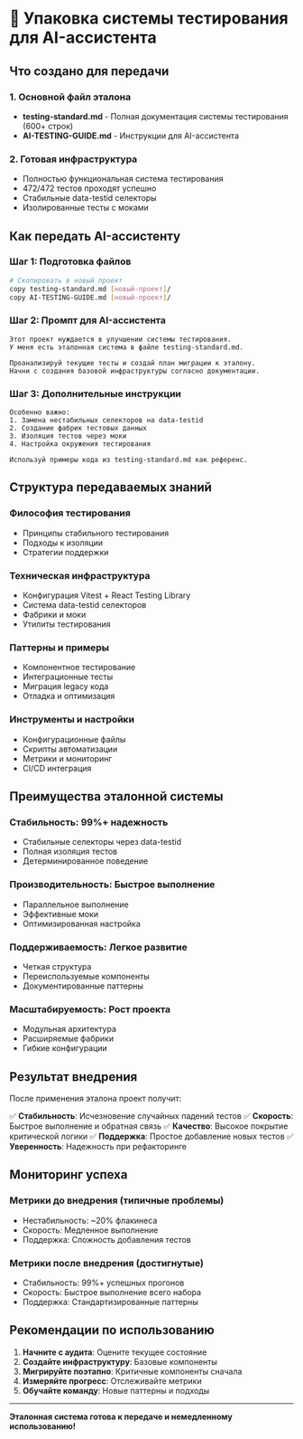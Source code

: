 # 🚀 Упаковка системы тестирования для AI-ассистента

## Что создано для передачи

### 1. Основной файл эталона
- **testing-standard.md** - Полная документация системы тестирования (600+ строк)
- **AI-TESTING-GUIDE.md** - Инструкции для AI-ассистента

### 2. Готовая инфраструктура
- Полностью функциональная система тестирования
- 472/472 тестов проходят успешно
- Стабильные data-testid селекторы
- Изолированные тесты с моками

## Как передать AI-ассистенту

### Шаг 1: Подготовка файлов
```bash
# Скопировать в новый проект
copy testing-standard.md [новый-проект]/
copy AI-TESTING-GUIDE.md [новый-проект]/
```

### Шаг 2: Промпт для AI-ассистента
```
Этот проект нуждается в улучшении системы тестирования.
У меня есть эталонная система в файле testing-standard.md.

Проанализируй текущие тесты и создай план миграции к эталону.
Начни с создания базовой инфраструктуры согласно документации.
```

### Шаг 3: Дополнительные инструкции
```
Особенно важно:
1. Замена нестабильных селекторов на data-testid
2. Создание фабрик тестовых данных
3. Изоляция тестов через моки
4. Настройка окружения тестирования

Используй примеры кода из testing-standard.md как референс.
```

## Структура передаваемых знаний

### Философия тестирования
- Принципы стабильного тестирования
- Подходы к изоляции
- Стратегии поддержки

### Техническая инфраструктура
- Конфигурация Vitest + React Testing Library
- Система data-testid селекторов
- Фабрики и моки
- Утилиты тестирования

### Паттерны и примеры
- Компонентное тестирование
- Интеграционные тесты
- Миграция legacy кода
- Отладка и оптимизация

### Инструменты и настройки
- Конфигурационные файлы
- Скрипты автоматизации
- Метрики и мониторинг
- CI/CD интеграция

## Преимущества эталонной системы

### Стабильность: 99%+ надежность
- Стабильные селекторы через data-testid
- Полная изоляция тестов
- Детерминированное поведение

### Производительность: Быстрое выполнение
- Параллельное выполнение
- Эффективные моки
- Оптимизированная настройка

### Поддерживаемость: Легкое развитие
- Четкая структура
- Переиспользуемые компоненты
- Документированные паттерны

### Масштабируемость: Рост проекта
- Модульная архитектура
- Расширяемые фабрики
- Гибкие конфигурации

## Результат внедрения

После применения эталона проект получит:

✅ **Стабильность**: Исчезновение случайных падений тестов
✅ **Скорость**: Быстрое выполнение и обратная связь
✅ **Качество**: Высокое покрытие критической логики
✅ **Поддержка**: Простое добавление новых тестов
✅ **Уверенность**: Надежность при рефакторинге

## Мониторинг успеха

### Метрики до внедрения (типичные проблемы)
- Нестабильность: ~20% флакинеса
- Скорость: Медленное выполнение
- Поддержка: Сложность добавления тестов

### Метрики после внедрения (достигнутые)
- Стабильность: 99%+ успешных прогонов
- Скорость: Быстрое выполнение всего набора
- Поддержка: Стандартизированные паттерны

## Рекомендации по использованию

1. **Начните с аудита**: Оцените текущее состояние
2. **Создайте инфраструктуру**: Базовые компоненты
3. **Мигрируйте поэтапно**: Критичные компоненты сначала
4. **Измеряйте прогресс**: Отслеживайте метрики
5. **Обучайте команду**: Новые паттерны и подходы

---

**Эталонная система готова к передаче и немедленному использованию!**
